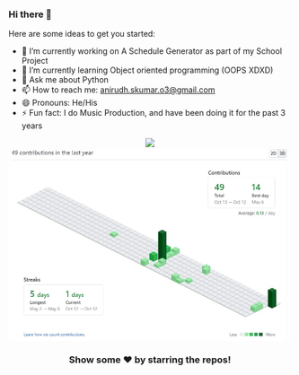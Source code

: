 ### Hi there 👋

Here are some ideas to get you started:

- 🔭 I’m currently working on A Schedule Generator as part of my School Project
- 🌱 I’m currently learning Object oriented programming (OOPS XDXD)
- 💬 Ask me about Python
- 📫 How to reach me: anirudh.skumar.o3@gmail.com
- 😄 Pronouns: He/His
- ⚡ Fun fact: I do Music Production, and have been doing it for the past 3 years
<div align = "center">
  <img src = "https://github-readme-stats.vercel.app/api?username=Anirudh-S-Kumar&show_icons=true&theme=tokyonight&line_height=27">
</div>
<div align = "center">
  <img align="center" src= "https://github.com/Anirudh-S-Kumar/Anirudh-S-Kumar/blob/main/Anirudh.jpg" />
</div>

<div align="center">

### Show some ❤️ by starring the repos!

</div>
